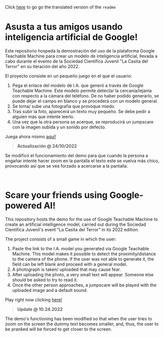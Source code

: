 Click [here](#en) to go go the translated version of the `readme`

# Asusta a tus amigos usando inteligencia artificial de Google!

Este repositorio hospeda la demostración del uso de la plataforma Google Teachable Machine para crear un modelo de inteligencia artificial, llevada a cabo durante el evento de la Sociedad Científica Juvenil "La Casita del Terror" en su iteración del año 2022.

El proyecto consiste en un pequeño juego en el que el usuario:

1. Pega el enlace del modelo de I.A. que generó a través de Google Teachable Machine. Este modelo permite detectar la cercanía/lejanía con respecto a la cámara del teléfono. De no haber podido generarlo, se puede dejar el campo en blanco y se procederá con un modelo general.
2. Se toma/ sube una fotografía que provoque miedo.
3. Tras subir la foto, aparecerá un texto muy pequeño. Se debe pedir a alguien más que intente leerlo.
4. Una vez que la otra persona se acerque, se reproducirá un jumpscare con la imagen subida y un sonido por defecto.

<p text-align="center"> Juega ahora mismo <a href="https://scj-saltillo.github.io/asustando-a-tu-computadora/">aquí!</a> </p>

> **Actualización @ 24/10/2022**

Se modificó el funcionamiento del demo para que cuando la persona a engañar intente hacer zoom en la pantalla el texto este se vuelva más chico, provocando así que se vea forzado a acercarse a la pantalla.


<!-- Documentation in English, to whomever outside our dissemination group may interest: -->
<br>

<h1 id="en"> Scare your friends using Google-powered AI! </h1>

This repository hosts the demo for the use of Google Teachable Machine to create an artificial intelligence model, carried out during the Sociedad Científica Juvenil's event “La Casita del Terror” in its 2022 edition.

The project consists of a small game in which the user:

1. Paste the link to the I.A. model you generated via Google Teachable Machine. This model makes it possible to detect the proximity/distance to the camera of the phone. If the user was not able to generate it, the field can be left blank and proceed with a general model.
2. A photograph is taken/ uploaded that may cause fear.
3. After uploading the photo, a very small text will appear. Someone else should be asked to try to read it.
4. Once the other person approaches, a jumpscare will be played with the uploaded image and a default sound.

<p text-align="center"> Play right now clicking <a href="https://scj-saltillo.github.io/asustando-a-tu-computadora/">here!</a> </p>

> **Update @ 10.24.2022**

The demo's functioning has been modified so that when the user tries to zoom on the screen the dummy text becomes smaller, and, thus, the user to be pranked will be forced to get closer to the screen.
